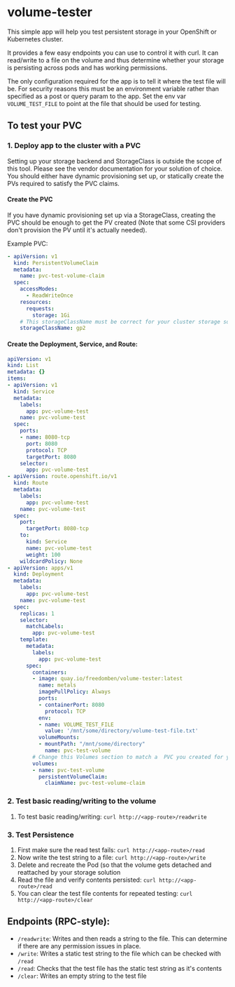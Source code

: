 # volume-tester

This simple app will help you test persistent storage in your OpenShift or Kubernetes cluster.

It provides a few easy endpoints you can use to control it with curl.  It can read/write to a file on the volume and thus determine whether your storage is persisting across pods and has working permissions.

The only configuration required for the app is to tell it where the test file will be.  For security reasons this must be an environment variable rather than specified as a post or query param to the app.  Set the env var `VOLUME_TEST_FILE` to point at the file that should be used for testing.

## To test your PVC

### 1. Deploy app to the cluster with a PVC

Setting up your storage backend and StorageClass is outside the scope of this tool.  Please see the vendor documentation for your solution of choice.  You should either have dynamic provisioning set up, or statically create the PVs required to satisfy the PVC claims.

#### Create the PVC

If you have dynamic provisioning set up via a StorageClass, creating the PVC should be enough to get the PV created (Note that some CSI providers don't provision the PV until it's actually needed).

Example PVC:

```yaml
- apiVersion: v1
  kind: PersistentVolumeClaim
  metadata:
    name: pvc-test-volume-claim
  spec:
    accessModes:
      - ReadWriteOnce
    resources:
      requests:
        storage: 1Gi
    # This storageClassName must be correct for your cluster storage solution
    storageClassName: gp2
```

#### Create the Deployment, Service, and Route:

```yaml
apiVersion: v1
kind: List
metadata: {}
items:
- apiVersion: v1
  kind: Service
  metadata:
    labels:
      app: pvc-volume-test
    name: pvc-volume-test
  spec:
    ports:
    - name: 8080-tcp
      port: 8080
      protocol: TCP
      targetPort: 8080
    selector:
      app: pvc-volume-test
- apiVersion: route.openshift.io/v1
  kind: Route
  metadata:
    labels:
      app: pvc-volume-test
    name: pvc-volume-test
  spec:
    port:
      targetPort: 8080-tcp
    to:
      kind: Service
      name: pvc-volume-test
      weight: 100
    wildcardPolicy: None
- apiVersion: apps/v1
  kind: Deployment
  metadata:
    labels:
      app: pvc-volume-test
    name: pvc-volume-test
  spec:
    replicas: 1
    selector:
      matchLabels:
        app: pvc-volume-test
    template:
      metadata:
        labels:
          app: pvc-volume-test
      spec:
        containers:
        - image: quay.io/freedomben/volume-tester:latest
          name: metals
          imagePullPolicy: Always
          ports:
          - containerPort: 8080
            protocol: TCP
          env:
          - name: VOLUME_TEST_FILE
            value: '/mnt/some/directory/volume-test-file.txt'
          volumeMounts:
          - mountPath: "/mnt/some/directory"
            name: pvc-test-volume
        # Change this Volumes section to match a  PVC you created for your storage backend
        volumes:
        - name: pvc-test-volume
          persistentVolumeClaim:
            claimName: pvc-test-volume-claim
```

### 2.  Test basic reading/writing to the volume

1.  To test basic reading/writing:  `curl http://<app-route>/readwrite`

### 3.  Test Persistence

1.  First make sure the read test fails:  `curl http://<app-route>/read`
1.  Now write the test string to a file:  `curl http://<app-route>/write`
1.  Delete and recreate the Pod (so that the volume gets detached and reattached by your storage solution
1.  Read the file and verify contents persisted:  `curl http://<app-route>/read`
1.  You can clear the test file contents for repeated testing:  `curl http://<app-route>/clear`

## Endpoints (RPC-style):

* `/readwrite`:  Writes and then reads a string to the file.  This can determine if there are any permission issues in place.
* `/write`:  Writes a static test string to the file which can be checked with `/read`
* `/read`:  Checks that the test file has the static test string as it's contents
* `/clear`:  Writes an empty string to the test file
